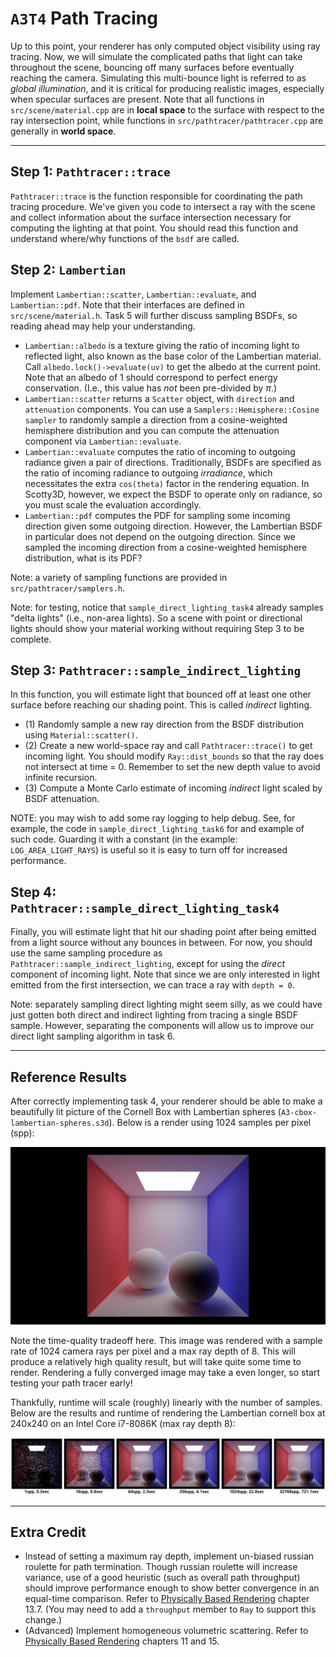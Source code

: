 # `A3T4` Path Tracing

Up to this point, your renderer has only computed object visibility using ray tracing. Now, we will simulate the complicated paths that light can take throughout the scene, bouncing off many surfaces before eventually reaching the camera. Simulating this multi-bounce light is referred to as _global illumination_, and it is critical for producing realistic images, especially when specular surfaces are present. Note that all functions in `src/scene/material.cpp` are in **local space** to the surface with respect to the ray intersection point, while functions in `src/pathtracer/pathtracer.cpp` are generally in **world space**.

---

## Step 1: `Pathtracer::trace`

`Pathtracer::trace` is the function responsible for coordinating the path tracing procedure. We've given you code to intersect a ray with the scene and collect information about the surface intersection necessary for computing the lighting at that point. You should read this function and understand where/why functions of the `bsdf` are called.

## Step 2: `Lambertian`

Implement `Lambertian::scatter`, `Lambertian::evaluate`, and `Lambertian::pdf`. Note that their interfaces are defined in `src/scene/material.h`. Task 5 will further discuss sampling BSDFs, so reading ahead may help your understanding.

- `Lambertian::albedo` is a texture giving the ratio of incoming light to reflected light, also known as the base color of the Lambertian material. Call `albedo.lock()->evaluate(uv)` to get the albedo at the current point. Note that an albedo of $1$ should correspond to perfect energy conservation. (I.e., this value has _not_ been pre-divided by $\pi$.)
- `Lambertian::scatter` returns a `Scatter` object, with `direction` and `attenuation` components. You can use a `Samplers::Hemisphere::Cosine sampler` to randomly sample a direction from a cosine-weighted hemisphere distribution and you can compute the attenuation component via `Lambertian::evaluate`.
- `Lambertian::evaluate` computes the ratio of incoming to outgoing radiance given a pair of directions. Traditionally, BSDFs are specified as the ratio of incoming radiance to outgoing _irradiance_, which necessitates the extra `cos(theta)` factor in the rendering equation. In Scotty3D, however, we expect the BSDF to operate only on radiance, so you must scale the evaluation accordingly.
- `Lambertian::pdf` computes the PDF for sampling some incoming direction given some outgoing direction. However, the Lambertian BSDF in particular does not depend on the outgoing direction. Since we sampled the incoming direction from a cosine-weighted hemisphere distribution, what is its PDF?

Note: a variety of sampling functions are provided in `src/pathtracer/samplers.h`.

Note: for testing, notice that `sample_direct_lighting_task4` already samples "delta lights" (i.e., non-area lights). So a scene with point or directional lights should show your material working without requiring Step 3 to be complete.

## Step 3: `Pathtracer::sample_indirect_lighting`

In this function, you will estimate light that bounced off at least one other surface before reaching our shading point. This is called _indirect_ lighting.

- (1) Randomly sample a new ray direction from the BSDF distribution using `Material::scatter()`.
- (2) Create a new world-space ray and call `Pathtracer::trace()` to get incoming light. You should modify `Ray::dist_bounds` so that the ray does not intersect at time = 0. Remember to set the new depth value to avoid infinite recursion.
- (3) Compute a Monte Carlo estimate of incoming _indirect_ light scaled by BSDF attenuation.

NOTE: you may wish to add some ray logging to help debug. See, for example, the code in `sample_direct_lighting_task6` for and example of such code. Guarding it with a constant (in the example: `LOG_AREA_LIGHT_RAYS`) is useful so it is easy to turn off for increased performance.

## Step 4: `Pathtracer::sample_direct_lighting_task4`

Finally, you will estimate light that hit our shading point after being emitted from a light source without any bounces in between. For now, you should use the same sampling procedure as `Pathtracer::sample_indirect_lighting`, except for using the _direct_ component of incoming light. Note that since we are only interested in light emitted from the first intersection, we can trace a ray with `depth = 0`.

Note: separately sampling direct lighting might seem silly, as we could have just gotten both direct and indirect lighting from tracing a single BSDF sample. However, separating the components will allow us to improve our direct light sampling algorithm in task 6.

---

## Reference Results

After correctly implementing task 4, your renderer should be able to make a beautifully lit picture of the Cornell Box with Lambertian spheres (`A3-cbox-lambertian-spheres.s3d`). Below is a render using 1024 samples per pixel (spp):

![cbox lambertian](renders/T4.A3-cbox-lambertian-spheres.s1024.large.png)

Note the time-quality tradeoff here. This image was rendered with a sample rate of 1024 camera rays per pixel and a max ray depth of 8. This will produce a relatively high quality result, but will take quite some time to render. Rendering a fully converged image may take a even longer, so start testing your path tracer early!

Thankfully, runtime will scale (roughly) linearly with the number of samples. Below are the results and runtime of rendering the Lambertian cornell box at 240x240 on an Intel Core i7-8086K (max ray depth 8):

![cbox-lambertian timing](figures/T4.A3-cbox-lambertian-spheres.timing.png)

---

## Extra Credit

- Instead of setting a maximum ray depth, implement un-biased russian roulette for path termination. Though russian roulette will increase variance, use of a good heuristic (such as overall path throughput) should improve performance enough to show better convergence in an equal-time comparison. Refer to [Physically Based Rendering](http://www.pbr-book.org/3ed-2018/) chapter 13.7. (You may need to add a `throughput` member to `Ray` to support this change.)
- (Advanced) Implement homogeneous volumetric scattering. Refer to [Physically Based Rendering](http://www.pbr-book.org/3ed-2018/) chapters 11 and 15.
